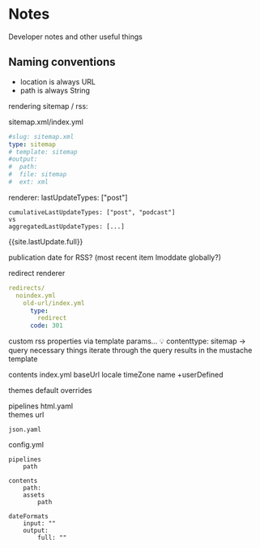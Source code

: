 # Notes

Developer notes and other useful things

## Naming conventions

- location is always URL
- path is always String


rendering sitemap / rss:

sitemap.xml/index.yml

```yaml
#slug: sitemap.xml
type: sitemap 
# template: sitemap
#output: 
#  path: 
#  file: sitemap
#  ext: xml
```

renderer:
    lastUpdateTypes: ["post"]
    
    cumulativeLastUpdateTypes: ["post", "podcast"]
    vs 
    aggregatedLastUpdateTypes: [...]

{{site.lastUpdate.full}}

publication date for RSS? (most recent item lmoddate globally?)

redirect renderer

```yaml
redirects/
  noindex.yml
    old-url/index.yml
      type:
        redirect
      code: 301
```
 
custom rss properties via template params... 💡
contenttype: sitemap -> query necessary things
iterate through the query results in the mustache template

contents
    index.yml
        baseUrl
        locale
        timeZone
        name
        +userDefined
    
themes
    default
    overrides

pipelines
    html.yaml   
        themes url
       
    json.yaml

config.yml

    pipelines
        path
    
    contents
        path:
        assets
            path
        
    dateFormats
        input: ""
        output:
            full: ""
